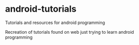 # android-tutorials
Tutorials and resources for android programming

Recreation of tutorials found on web just trying to learn android programming
